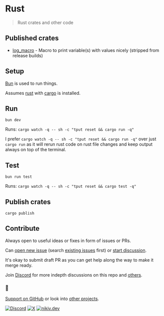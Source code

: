 # Rust

> Rust crates and other code

## Published crates

- [log_macro](https://github.com/nikitavoloboev/log_macro) - Macro to print variable(s) with values nicely (stripped from release builds)

## Setup

[Bun](https://bun.sh/) is used to run things.

Assumes [rust](https://www.rust-lang.org/tools/install) with [cargo](https://doc.rust-lang.org/cargo/) is installed.

## Run

```
bun dev
```

Runs: `cargo watch -q -- sh -c "tput reset && cargo run -q"`

I prefer `cargo watch -q -- sh -c "tput reset && cargo run -q"` over just `cargo run` as it will rerun rust code on rust file changes and keep output always on top of the terminal.

## Test

```
bun run test
```

Runs: `cargo watch -q -- sh -c "tput reset && cargo test -q"`

## Publish crates

```
cargo publish
```

## Contribute

Always open to useful ideas or fixes in form of issues or PRs.

Can [open new issue](../../issues/new/choose) (search [existing issues](../../issues) first) or [start discussion](../../discussions).

It's okay to submit draft PR as you can get help along the way to make it merge ready.

Join [Discord](https://discord.com/invite/TVafwaD23d) for more indepth discussions on this repo and [others](https://github.com/nikitavoloboev#src).

### 🖤

[Support on GitHub](https://github.com/sponsors/nikitavoloboev) or look into [other projects](https://nikiv.dev/projects).

[![Discord](https://img.shields.io/badge/Discord-100000?style=flat&logo=discord&logoColor=white&labelColor=black&color=black)](https://discord.com/invite/TVafwaD23d) [![X](https://img.shields.io/badge/nikitavoloboev-100000?logo=X&color=black)](https://x.com/nikitavoloboev) [![nikiv.dev](https://img.shields.io/badge/nikiv.dev-black)](https://nikiv.dev)
